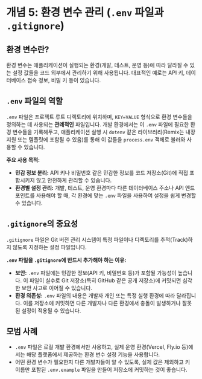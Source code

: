 # 개념 5: 환경 변수 관리 (`.env` 파일과 `.gitignore`)

## 환경 변수란?

환경 변수는 애플리케이션이 실행되는 환경(개발, 테스트, 운영 등)에 따라 달라질 수 있는 설정 값들을 코드 외부에서 관리하기 위해 사용됩니다. 대표적인 예로는 API 키, 데이터베이스 접속 정보, 비밀 키 등이 있습니다.

## `.env` 파일의 역할

`.env` 파일은 프로젝트 루트 디렉토리에 위치하며, `KEY=VALUE` 형식으로 환경 변수들을 정의하는 데 사용되는 **관례적인** 파일입니다. 개발 환경에서는 이 `.env` 파일에 필요한 환경 변수들을 기록해두고, 애플리케이션 실행 시 `dotenv` 같은 라이브러리(Remix는 내장 지원 또는 템플릿에 포함될 수 있음)를 통해 이 값들을 `process.env` 객체로 불러와 사용할 수 있습니다.

**주요 사용 목적:**

*   **민감 정보 분리:** API 키나 비밀번호 같은 민감한 정보를 코드 저장소(Git)에 직접 포함시키지 않고 안전하게 관리할 수 있습니다.
*   **환경별 설정 관리:** 개발, 테스트, 운영 환경마다 다른 데이터베이스 주소나 API 엔드포인트를 사용해야 할 때, 각 환경에 맞는 `.env` 파일을 사용하여 설정을 쉽게 변경할 수 있습니다.

## `.gitignore`의 중요성

`.gitignore` 파일은 Git 버전 관리 시스템이 특정 파일이나 디렉토리를 추적(Track)하지 않도록 지정하는 설정 파일입니다.

**`.env` 파일을 `.gitignore`에 반드시 추가해야 하는 이유:**

*   **보안:** `.env` 파일에는 민감한 정보(API 키, 비밀번호 등)가 포함될 가능성이 높습니다. 이 파일이 실수로 Git 저장소(특히 GitHub 같은 공개 저장소)에 커밋되면 심각한 보안 사고로 이어질 수 있습니다.
*   **환경 의존성:** `.env` 파일의 내용은 개발자 개인 또는 특정 실행 환경에 따라 달라집니다. 이를 저장소에 커밋하면 다른 개발자나 다른 환경에서 충돌이 발생하거나 잘못된 설정이 적용될 수 있습니다.

## 모범 사례

*   `.env` 파일은 로컬 개발 환경에서만 사용하고, 실제 운영 환경(Vercel, Fly.io 등)에서는 해당 플랫폼에서 제공하는 환경 변수 설정 기능을 사용합니다.
*   어떤 환경 변수가 필요한지 다른 개발자들이 알 수 있도록, 실제 값은 제외하고 키 이름만 포함된 `.env.example` 파일을 만들어 저장소에 커밋하는 것이 좋습니다. 